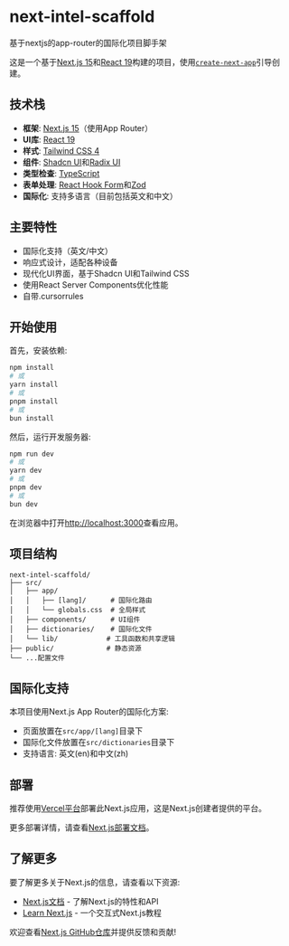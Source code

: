 # next-intel-scaffold

基于nextjs的app-router的国际化项目脚手架

这是一个基于[Next.js 15](https://nextjs.org)和[React 19](https://react.dev)构建的项目，使用[`create-next-app`](https://nextjs.org/docs/app/api-reference/create-next-app)引导创建。

## 技术栈

- **框架**: [Next.js 15](https://nextjs.org)（使用App Router）
- **UI库**: [React 19](https://react.dev)
- **样式**: [Tailwind CSS 4](https://tailwindcss.com)
- **组件**: [Shadcn UI](https://ui.shadcn.com/)和[Radix UI](https://www.radix-ui.com/)
- **类型检查**: [TypeScript](https://www.typescriptlang.org/)
- **表单处理**: [React Hook Form](https://react-hook-form.com/)和[Zod](https://zod.dev/)
- **国际化**: 支持多语言（目前包括英文和中文）

## 主要特性

- 国际化支持（英文/中文）
- 响应式设计，适配各种设备
- 现代化UI界面，基于Shadcn UI和Tailwind CSS
- 使用React Server Components优化性能
- 自带.cursorrules

## 开始使用

首先，安装依赖:

```bash
npm install
# 或
yarn install
# 或
pnpm install
# 或
bun install
```

然后，运行开发服务器:

```bash
npm run dev
# 或
yarn dev
# 或
pnpm dev
# 或
bun dev
```

在浏览器中打开[http://localhost:3000](http://localhost:3000)查看应用。

## 项目结构

```
next-intel-scaffold/
├── src/
│   ├── app/
│   │   ├── [lang]/      # 国际化路由
│   │   └── globals.css  # 全局样式
│   ├── components/      # UI组件
│   ├── dictionaries/    # 国际化文件
│   └── lib/            # 工具函数和共享逻辑
├── public/             # 静态资源
└── ...配置文件
```

## 国际化支持

本项目使用Next.js App Router的国际化方案:

- 页面放置在`src/app/[lang]`目录下
- 国际化文件放置在`src/dictionaries`目录下
- 支持语言: 英文(en)和中文(zh)

## 部署

推荐使用[Vercel平台](https://vercel.com/new)部署此Next.js应用，这是Next.js创建者提供的平台。

更多部署详情，请查看[Next.js部署文档](https://nextjs.org/docs/app/building-your-application/deploying)。

## 了解更多

要了解更多关于Next.js的信息，请查看以下资源:

- [Next.js文档](https://nextjs.org/docs) - 了解Next.js的特性和API
- [Learn Next.js](https://nextjs.org/learn) - 一个交互式Next.js教程

欢迎查看[Next.js GitHub仓库](https://github.com/vercel/next.js)并提供反馈和贡献!
